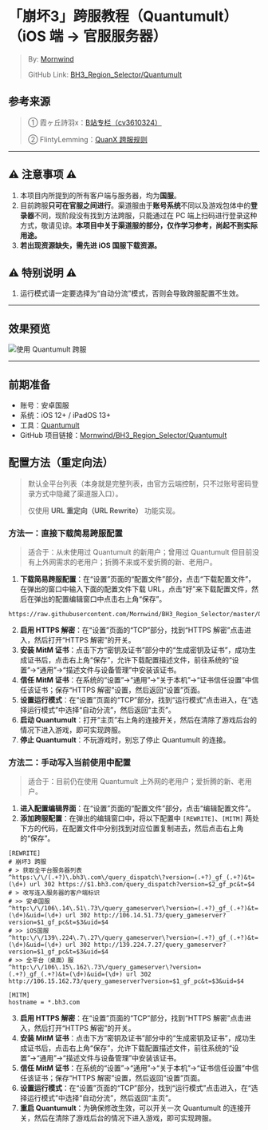 # 「崩坏3」跨服教程（Quantumult）（iOS 端 → 官服服务器）
 > By: [Mornwind](https://blog.mornwind.cc)
 > 
 > GitHub Link: [BH3_Region_Selector/Quantumult](https://github.com/Mornwind/BH3_Region_Selector/tree/master/Quantumult)

## 参考来源
 > ① 霞ヶ丘詩羽x：[B站专栏（cv3610324）](https://www.bilibili.com/read/cv3610324)
 > 
 > ② FlintyLemming：[QuanX 跨服规则](https://git.flinty.moe/root/BH3_Region_Selector)

---

## ⚠️ 注意事项 ⚠️
1. 本项目内所提到的所有客户端与服务器，均为**国服**。
2. 目前跨服**只可在官服之间进行**。渠道服由于**账号系统**不同以及游戏包体中的**登录器**不同，现阶段没有找到方法跨服，只能通过在 PC 端上扫码进行登录这种方式，敬请见谅。**本项目中关于渠道服的部分，仅作学习参考，尚起不到实际用途。**
3. **若出现资源缺失，需先进 iOS 国服下载资源。**

## ⚠️ 特别说明 ⚠️
1. 运行模式请一定要选择为“自动分流”模式，否则会导致跨服配置不生效。

---

## 效果预览
![使用 Quantumult 跨服](/Quantumult/Quantumult_Preview.jpg)

---

## 前期准备
- 账号：安卓国服
- 系统：iOS 12+ / iPadOS 13+
- 工具：[Quantumult](https://apps.apple.com/app/id1252015438) 
- GitHub 项目链接：[Mornwind/BH3_Region_Selector/Quantumult](/Quantumult)

## 配置方法（重定向法）
 > 默认全平台列表（本身就是完整列表，由官方云端控制，只不过账号密码登录方式中隐藏了渠道服入口）。
 > 
 > 仅使用 **URL 重定向（URL Rewrite）** 功能实现。

### 方法一：直接下载简易跨服配置
 > 适合于：从未使用过 Quantumult 的新用户；曾用过 Quantumult 但目前没有上外网需求的老用户；折腾不来或不爱折腾的新、老用户。

1. **下载简易跨服配置**：在“设置”页面的“配置文件”部分，点击“下载配置文件”，在弹出的窗口中输入下面的配置文件下载 URL，点击“好”来下载配置文件，然后在弹出的配置编辑窗口中点击右上角“保存”。

```
https://raw.githubusercontent.com/Mornwind/BH3_Region_Selector/master/Quantumult/bh3_region_selector.conf
```

2. **启用 HTTPS 解密**：在“设置”页面的“TCP”部分，找到“HTTPS 解密”点击进入，然后打开“HTTPS 解密”的开关。
3. **安装 MitM 证书**：点击下方“密钥及证书”部分中的“生成密钥及证书”，成功生成证书后，点击右上角“保存”，允许下载配置描述文件，前往系统的“设置”→“通用”→“描述文件与设备管理”中安装该证书。
4. **信任 MitM 证书**：在系统的“设置”→“通用”→“关于本机”→“证书信任设置”中信任该证书；保存“HTTPS 解密”设置，然后返回“设置”页面。
5. **设置运行模式**：在“设置”页面的“TCP”部分，找到“运行模式”点击进入，在“选择运行模式”中选择“自动分流”，然后返回“主页”。
6. **启动 Quantumult**：打开“主页”右上角的连接开关，然后在清除了游戏后台的情况下进入游戏，即可实现跨服。
7. **停止 Quantumult**：不玩游戏时，别忘了停止 Quantumult 的连接。

### 方法二：手动写入当前使用中配置
 > 适合于：目前仍在使用 Quantumult 上外网的老用户；爱折腾的新、老用户。

1. **进入配置编辑界面**：在“设置”页面的“配置文件”部分，点击“编辑配置文件”。
2. **添加跨服配置**：在弹出的编辑窗口中，将以下配置中 `[REWRITE]`、`[MITM]` 两处下方的代码，在配置文件中分别找到对应位置复制进去，然后点击右上角的“保存”。

```
[REWRITE]
# 崩坏3 跨服
# > 获取全平台服务器列表
^https:\/\/(.+?)\.bh3\.com\/query_dispatch\?version=(.+?)_gf_(.+?)&t=(\d+) url 302 https://$1.bh3.com/query_dispatch?version=$2_gf_pc&t=$4
# > 改写连入服务器的客户端标识
# >> 安卓国服
^http:\/\/106\.14\.51\.73\/query_gameserver\?version=(.+?)_gf_(.+?)&t=(\d+)&uid=(\d+) url 302 http://106.14.51.73/query_gameserver?version=$1_gf_pc&t=$3&uid=$4
# >> iOS国服
^http:\/\/139\.224\.7\.27\/query_gameserver\?version=(.+?)_gf_(.+?)&t=(\d+)&uid=(\d+) url 302 http://139.224.7.27/query_gameserver?version=$1_gf_pc&t=$3&uid=$4
# >> 全平台（桌面）服
^http:\/\/106\.15\.162\.73\/query_gameserver\?version=(.+?)_gf_(.+?)&t=(\d+)&uid=(\d+) url 302 http://106.15.162.73/query_gameserver?version=$1_gf_pc&t=$3&uid=$4

[MITM]
hostname = *.bh3.com
```

3. **启用 HTTPS 解密**：在“设置”页面的“TCP”部分，找到“HTTPS 解密”点击进入，然后打开“HTTPS 解密”的开关。
4. **安装 MitM 证书**：点击下方“密钥及证书”部分中的“生成密钥及证书”，成功生成证书后，点击右上角“保存”，允许下载配置描述文件，前往系统的“设置”→“通用”→“描述文件与设备管理”中安装该证书。
5. **信任 MitM 证书**：在系统的“设置”→“通用”→“关于本机”→“证书信任设置”中信任该证书；保存“HTTPS 解密”设置，然后返回“设置”页面。
6. **设置运行模式**：在“设置”页面的“TCP”部分，找到“运行模式”点击进入，在“选择运行模式”中选择“自动分流”，然后返回“主页”。
7. **重启 Quantumult**：为确保修改生效，可以开关一次 Quantumult 的连接开关，然后在清除了游戏后台的情况下进入游戏，即可实现跨服。

